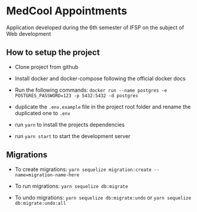 # MedCool Appointments

Application developed during the 6th semester of IFSP on the subject of Web development

## How to setup the project

- Clone project from github

- Install docker and docker-compose following the official docker docs

- Run the following commands:
  `docker run --name postgres -e POSTGRES_PASSWORD=123 -p 5432:5432 -d postgres`

- duplicate the `.env.example` file in the project root folder and rename the duplicated one to `.env`

- run `yarn` to install the projects dependencies

- run `yarn start` to start the development server

## Migrations

- To create migrations:
  `yarn sequelize migration:create --name=migration-name-here`

- To run migrations:
  `yarn sequelize db:migrate`

- To undo migrations:
  `yarn sequelize db:migrate:undo` or `yarn sequelize db:migrate:undo:all`
